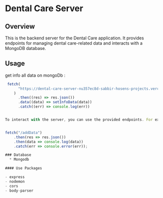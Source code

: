 # Dental Care Server

## Overview

This is the backend server for the Dental Care application. It provides endpoints for managing dental care-related data and interacts with a MongoDB database.

## Usage



get info all data on mongoDb :

```javascript
 fetch(
      "https://dental-care-server-nu357ec8d-sabbir-hosens-projects.vercel.app/getInfoData"
    )
      .then((res) => res.json())
      .data((data) => setInfoData(data))
      .catch((err) => console.log(err))


To interact with the server, you can use the provided endpoints. For example:


fetch("/addData")
    .then(res => res.json())
    .then(data => console.log(data))
    .catch(err => console.error(err));

### Database
  * Mongodb

#### Use Packages 

- express 
- nodemon
- cors
- body-parser

